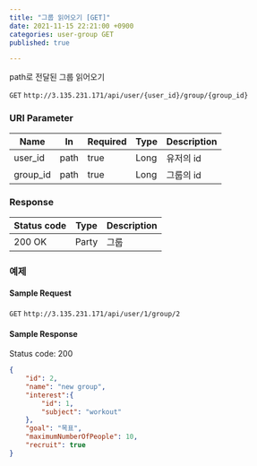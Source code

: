 ```yaml
---
title: "그룹 읽어오기 [GET]"
date: 2021-11-15 22:21:00 +0900
categories: user-group GET
published: true

---
```


path로 전달된 그룹 읽어오기

`GET` `http://3.135.231.171/api/user/{user_id}/group/{group_id}`

### URI Parameter

| Name     | In   | Required | Type | Description |
| -------- | ---- | -------- | ---- | ----------- |
| user_id  | path | true     | Long | 유저의 id   |
| group_id | path | true     | Long | 그룹의 id   |

### Response

| Status code | Type  | Description |
| ----------- | ----- | ----------- |
| 200 OK      | Party | 그룹        |



### 예제

#### Sample Request

`GET` `http://3.135.231.171/api/user/1/group/2`

#### Sample Response

Status code: 200

```json
{
    "id": 2,
    "name": "new group",
    "interest":{
        "id": 1,
        "subject": "workout"
    },
    "goal": "목표",
    "maximumNumberOfPeople": 10,
    "recruit": true
}
```

